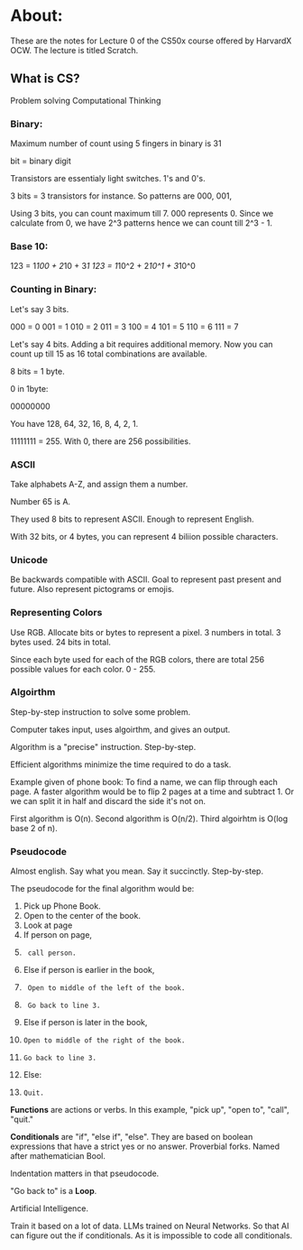 # About:
These are the notes for Lecture 0 of the CS50x course offered by HarvardX OCW. The lecture is titled Scratch.

## What is CS?

Problem solving 
Computational Thinking

### Binary: 
Maximum number of count using 5 fingers in binary is 31

bit = binary digit

Transistors are essentialy light switches. 1's and 0's.

3 bits = 3 transistors for instance. So patterns are 000, 001, 

Using 3 bits, you can count maximum till 7. 000 represents 0. Since we calculate from 0, we have 2^3 patterns hence we can count till 2^3 - 1.

### Base 10:
123 = 1*100 + 2*10 + 3*1
123 = 1*10^2 + 2*10^1 + 3*10^0

### Counting in Binary:

Let's say 3 bits. 

000 = 0
001 = 1
010 = 2
011 = 3
100 = 4
101 = 5
110 = 6
111 = 7

Let's say 4 bits. Adding a bit requires additional memory. Now you can count up till 15 as 16 total combinations are available. 

8 bits = 1 byte.

0 in 1byte: 

00000000

You have 128, 64, 32, 16, 8, 4, 2, 1.

11111111 = 255. With 0, there are 256 possibilities. 

### ASCII

Take alphabets A-Z, and assign them a number. 

Number 65 is A. 

They used 8 bits to represent ASCII. Enough to represent English.

With 32 bits, or 4 bytes, you can represent 4 biliion possible characters.

### Unicode

Be backwards compatible with ASCII. Goal to represent past present and future. Also represent pictograms or emojis. 

### Representing Colors

Use RGB. Allocate bits or bytes to represent a pixel. 3 numbers in total. 3 bytes used. 24 bits in total. 

Since each byte used for each of the RGB colors, there are total 256 possible values for each color. 0 - 255. 
 
### Algoirthm

Step-by-step instruction to solve some problem. 

Computer takes input, uses algoirthm, and gives an output.

Algorithm is a "precise" instruction. Step-by-step.

Efficient algorithms minimize the time required to do a task. 

Example given of phone book:
To find a name, we can flip through each page. A faster algorithm would be to flip 2 pages at a time and subtract 1.
Or we can split it in half and discard the side it's not on. 

First algorithm is O(n). Second algorithm is O(n/2). Third algoirhtm is O(log base 2 of n).

### Pseudocode

Almost english. Say what you mean. Say it succinctly. Step-by-step.

The pseudocode for the final algorithm would be:
1. Pick up Phone Book.
2. Open to the center of the book.
3. Look at page
4. If person on page, 
5.      call person. 
6. Else if person is earlier in the book, 
7.      Open to middle of the left of the book.
8.      Go back to line 3.
9. Else if person is later in the book,
10.     Open to middle of the right of the book.
11.     Go back to line 3.
12. Else:
13.     Quit.


**Functions** are actions or verbs. In this example, "pick up", "open to", "call", "quit."

**Conditionals** are "if", "else if", "else". They are based on boolean expressions that have a strict yes or no answer. Proverbial forks.
Named after mathematician Bool.

Indentation matters in that pseudocode. 

"Go back to" is a **Loop**.

Artificial Intelligence. 

Train it based on a lot of data. LLMs trained on Neural Networks. So that AI can figure out the if conditionals. As it is impossible to code all conditionals. 

